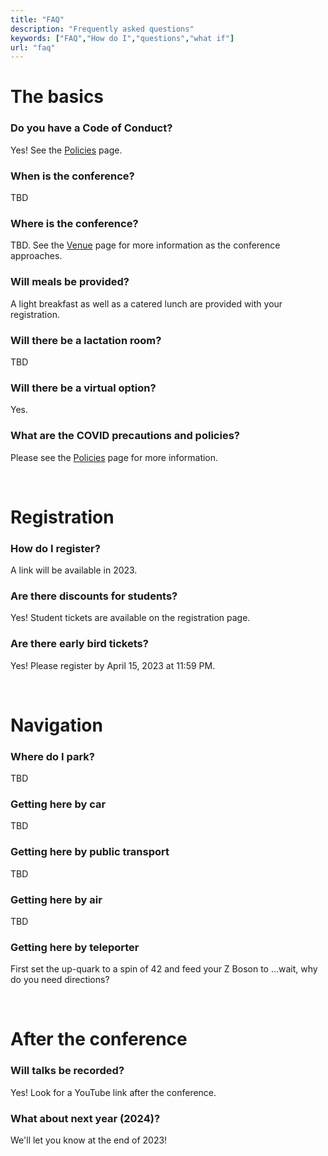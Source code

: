 ```yaml
---
title: "FAQ"
description: "Frequently asked questions"
keywords: ["FAQ","How do I","questions","what if"]
url: "faq"
---
```


# The basics
### Do you have a Code of Conduct?
Yes! See the <a href="/policies">Policies</a> page.

### When is the conference?
TBD

### Where is the conference?
TBD. See the <a href="/venue"> Venue</a> page for more information
as the conference approaches.

### Will meals be provided?
A light breakfast as well as a catered lunch are provided with your registration.

### Will there be a lactation room?
TBD

### Will there be a virtual option?
Yes.

### What are the COVID precautions and policies?
Please see the <a href="/policies">Policies</a> page for more information.

<br>

# Registration

### How do I register?
A link will be available in 2023.
<!--
Register [here](https://ecommerce.uoregon.edu/order_form/brt-cascadia-r-conference)
-->

### Are there discounts for students?
Yes! Student tickets are available on the registration page.

### Are there early bird tickets?
Yes! Please register by April 15, 2023 at 11:59 PM.

<br>

# Navigation

### Where do I park?
TBD

### Getting here by car
TBD

### Getting here by public transport
TBD

### Getting here by air
TBD

### Getting here by teleporter
First set the up-quark to a spin of 42 and feed your Z Boson to ...wait, why do you need directions?

<br>

# After the conference
### Will talks be recorded?
Yes! Look for a YouTube link after the conference.

### What about next year (2024)?
We'll let you know at the end of 2023!

<br><br>

<!--
-->
